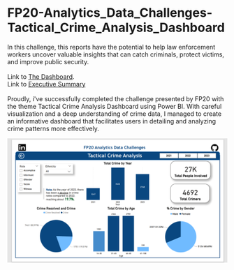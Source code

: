 # FP20-Analytics_Data_Challenges-Tactical_Crime_Analysis_Dashboard
In this challenge, this reports have the potential to help law enforcement workers uncover valuable insights that can catch criminals, protect victims, and improve public security.
<br>
<br>Link to [The Dashboard](https://app.powerbi.com/links/5WN17qYj63?ctid=d3e5c648-cb31-44d3-a152-baca4d0292e2&pbi_source=linkShare).
<br>Link to [Executive Summary]()
<br>
<br>Proudly, i've successfully completed the challenge presented by FP20 with the theme Tactical Crime Analysis Dashboard using Power BI. With careful visualization and a deep understanding of crime data, I managed to create an informative dashboard that facilitates users in detailing and analyzing crime patterns more effectively.

![Uploading image.png…](https://github.com/Shaltsanadya/FP20-Analytics_Data_Challenges-Tactical_Crime_Analysis_Dashboard/blob/main/page1.PNG?raw=true)
